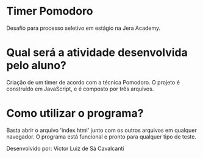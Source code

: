 # Timer Pomodoro
Desafio para processo seletivo em estágio na Jera Academy.

# Qual será a atividade desenvolvida pelo aluno?
Criação de um timer de acordo com a técnica Pomodoro. O projeto é construído em JavaScript, e é composto por três arquivos. 

# Como utilizar o programa?
Basta abrir o arquivo 'index.html' junto com os outros arquivos em qualquer navegador. O programa está funcional e pronto para qualquer tipo de teste. 

Desenvolvido por: Victor Luiz de Sá Cavalcanti